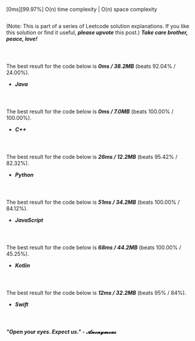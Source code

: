 [0ms][99.97%] O(n) time complexity | O(n) space complexity
```
```

(Note: This is part of a series of Leetcode solution explanations. If you like this solution or find it useful, ***please upvote*** this post.)
***Take care brother, peace, love!***

```
```

```
```

```
```

The best result for the code below is ***0ms / 38.2MB*** (beats 92.04% / 24.00%).
* ***Java***
```

```

```
```

```
```

The best result for the code below is ***0ms / 7.0MB*** (beats 100.00% / 100.00%).
* ***C++***
```

```

```
```

```
```


The best result for the code below is ***26ms / 12.2MB*** (beats 95.42% / 82.32%).
* ***Python***
```

```

```
```

```
```

The best result for the code below is ***51ms / 34.2MB*** (beats 100.00% / 84.12%).
* ***JavaScript***
```

```

```
```

```
```

The best result for the code below is ***68ms / 44.2MB*** (beats 100.00% / 45.25%).
* ***Kotlin***
```

```

```
```

```
```

The best result for the code below is ***12ms / 32.2MB*** (beats 95% / 84%).
* ***Swift***
```

```

```
```

```
```

***"Open your eyes. Expect us." - 𝓐𝓷𝓸𝓷𝔂𝓶𝓸𝓾𝓼***
